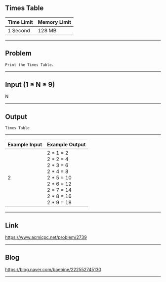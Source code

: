 ## **Times Table**

| Time Limit | Memory Limit |
| --- | --- |
| 1 Second | 128 MB |

___

## Problem
```
Print the Times Table.
```

___

## Input (1 ≤ N ≤ 9)
N

___

## Output
```
Times Table
```

___

| Example Input | Example Output |
| --- | --- |
| 2 | 2 * 1 = 2</br>2 * 2 = 4</br>2 * 3 = 6</br>2 * 4 = 8</br>2 * 5 = 10</br>2 * 6 = 12</br>2 * 7 = 14</br>2 * 8 = 16</br>2 * 9 = 18 |


___

## Link
https://www.acmicpc.net/problem/2739

___

## Blog
https://blog.naver.com/baebine/222552745130

___
